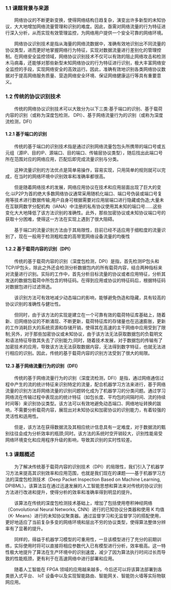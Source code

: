 ### 1.1 课题背景与来源

&ensp;&ensp;&ensp;&ensp;网络协议的不断更新变换，使得网络结构日趋复杂，演变出许多新型的未知协议，大大地增加网络流量管理和识别的难度。因此，亟需对网络流量的行为特征进行深入分析，从而实现有效管理监控，为网络用户提供一个安全可靠的网络环境。

&ensp;&ensp;&ensp;&ensp;网络协议识别技术是指从海量的网络流数据中，准确有效地识别出不同流量的协议类型，进而更好地掌握网络行为特征，实现对数据流量进行差别化的管理控制。在网络安全监控领域，网络协议识别技术不仅可以有效的阻止网络攻击和检测木马病毒，还能够对那些新型未知网络协议的行为特征进行识别，极大丰富网络安全监控的手段，实现网络安全的高效运行。因此，准确有效地识别各类网络协议数据对于提高网络服务质量、营造网络安全环境、保证网络健康运行等具有重要意义。

### 1.2 传统的协议识别技术

&ensp;&ensp;&ensp;&ensp;传统的网络协议识别技术可以大致分为以下三类:基于端口的识别、基于载荷内容的识别（或称为深度包检测， DPI）、基于网络流量行为的识别（或称为深度流检测，DFI）

#### 1.2.1 基于端口的识别

&ensp;&ensp;&ensp;&ensp;传统的基于端口的识别技术指是通过识别网络流量包包头所携带的端口号或五元组（源IP、目的IP、源端口、目的端口、传输层协议类型），随后找出此端口号所在范围对应的网络应用，匹配后即完成流量识别与分类。

&ensp;&ensp;&ensp;&ensp;这种流量识别的方法优点是简单易操作，容易实现，只用简单的规则就可以完成，在当时的网络环境中识别效率和准确率都很高。

&ensp;&ensp;&ensp;&ensp;但是随着网络技术的发展，网络应用协议在技术和应用层面出现了巨大的变化:以P2P为首的绝大多数网络协议通常采用随机化端口、端口号伪装或端口号复用等技术进行数据传输;用户自身可根据需要对应用层端口进行隐藏或伪造;大量未在互联网数字分配机构（IANA）中注册的私有协议使用其未知的端口号......这些变化大大地降低了该方法识别的准确性。此外，那些加密协议或未知协议端口号的获取十分困难，使得这一方法在实现上遇到了很大阻碍。

&ensp;&ensp;&ensp;&ensp;基于端口的流量识别方法由于其局限性，目前已经不适应用于细粒度的流量识别了，现在一般用于检测粗粒度的高带宽网络设备流量的均衡性

#### 1.2.2 基于载荷内容的识别（DPI）

&ensp;&ensp;&ensp;&ensp;传统的基于载荷内容的识别（深度包检测，DPI）是指，首先检测IP包头和TCP/IP包头，除此之外还会检测分析数据包内的所有载荷内容，结合两种指标来对流量进行识别。实际的工作中，首先分析目标流量的协议或者应用特征，分析其发送的数据包载荷中所包含的特征码。在得到应用或协议的特征码后，根据特征码对数据包进行过滤筛选。

&ensp;&ensp;&ensp;&ensp;该识别方法可有效地减少动态端口的影响，能够避免伪造和隐藏，具有较高的协议识别的准确性与健壮性。

&ensp;&ensp;&ensp;&ensp;但同时，由于该方法的实现是建立在一个可靠有效的载荷特征库基础上，随着新、旧网络协议的不断涌现、不断更新，载荷特征库的存储量也在迅速膨胀，更新的工作消耗巨大的系统资源和存储开销，使得其在高速的主干网络中应用受到了限制;另外，对于那些加密协议或未知协议，由于该方法无法获取数据包的负载明文和语法特征导致其失去了识别能力;同时，随着技术发展，对于数据包的传输有了加密技术的应用，导致该方法无法获取数据内容，无法得到数字特征，也就无法进行相应的识别。因此，传统的基于载荷内容的识别方法受到了很大的局限。

#### 12.3 基于网络流量行为的识别（DFI）

&ensp;&ensp;&ensp;&ensp;传统的基于网络流量行为的识别（深度流检测，DFI）是指，通过网络通信过程中产生的流的统计特征来识别特定的流量，配合机器学习方法来进行，基于网络流量的识别方法将网络流量的识别问题转化成为了机器学习的分类问题。通过学习网络流在传输过程中表现出的统计特征（如包长度、平均包的间隔时间、流的持续时间等）来识别协议类型。该方法可以有效地避免动态端口、网络地址转换的跋响，不需要分析载荷内容，展现出对未知协议和加密协议的识别能力，有着较强的灵活性和适用性。

&ensp;&ensp;&ensp;&ensp;但是，该方法在获得数据流及其相应统计信息具有一定难度，对于数据流的甄别往往会成为分析效率的瓶颈;同时。该方法的系统时空开销较大，识别性能易受网络环境变化和应用程序升级的影响，导致其识别的实时性较差。

### 1.3 课题概述

&ensp;&ensp;&ensp;&ensp;为了解决传统基于载荷内容的识别技术（DPI）的局限性，我们引入了机器学习方法来提高其识别效率和应用范围，也就是我们现在的课题——基于机器学习方法的深度包检测技术（Deep Packet Inspection Based on Machine Learning, DPIBML）。该算法旨在通过迅速发展的人工智能思想和算法来对传统的协议识别方法进行改进和提升，使得分析的效率和准确率得到明显的提升。

&ensp;&ensp;&ensp;&ensp;该算法在传统的深度包检测技术基础上，增加了包括使用卷积神经网络
（Convolutional Neural Networks, CNN）进行的已知协议分类器和使用 K 均值（K-
Means）进行的未知协议聚类器。通过监督学习和无监督学习的搭配使用，更好地适应了当前复杂多变的网络环境和层出不穷的协议类型，使得算法整体分辨率有了显著的提升。

&ensp;&ensp;&ensp;&ensp;同样的，得益于机器学习模型的可重用性，一旦该模型进行了充分的前期训练，实际使用时将可以直接将相应参数代入已有模型进行分析，效率极高。这一特性极大地提升了算法在生产环境中的识别速度，减少了因为算法执行时间过长而导致的性能瓶颈，更有利于在高速网络中进行部署和应用。

&ensp;&ensp;&ensp;&ensp;随着人工智能在 FPGA 领域的应用越来越多，今后还可以将该算法部署到各类嵌入式平台、 IoT 设备中以及实现智能路由、智能网关、智能防火墙等实际物联网应用。
